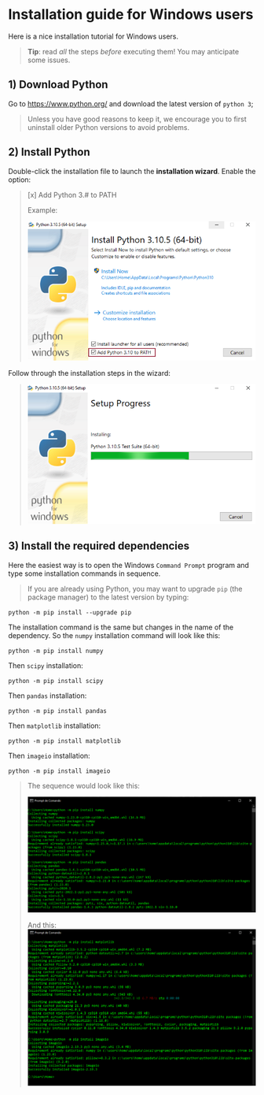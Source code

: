# Installation guide for Windows users

Here is a nice installation tutorial for Windows users. 
> **Tip**: read _all_ the steps _before_ executing them! You may anticipate some issues.

## 1) **Download Python**
Go to https://www.python.org/ and download the latest version of `python 3`;
> Unless you have good reasons to keep it, we encourage you to first 
> uninstall older Python versions to avoid problems.  

## 2) **Install Python**
Double-click the installation file to launch the **installation wizard**. Enable the option:

> [x] Add Python 3.# to PATH
> 
> Example:
> 
> ![addpath](https://github.com/ipo-exe/abm-cue/blob/main/docs/figs/add_to_path.png "add")

Follow through the installation steps in the wizard:

> ![install](https://github.com/ipo-exe/abm-cue/blob/main/docs/figs/install.png "install")

## 3) Install the required dependencies
Here the easiest way is to open the Windows `Command Prompt` program and 
type some installation commands in sequence. 
> If you are already using Python, you may want to upgrade `pip` (the package manager) 
> to the latest version by typing:
```commandline
python -m pip install --upgrade pip
```

The installation command is the same but changes in the name of the dependency. So the `numpy` installation command will look like this: 
```commandline
python -m pip install numpy
```
Then `scipy` installation:
```commandline
python -m pip install scipy
```
Then `pandas` installation:
```commandline
python -m pip install pandas
```
Then `matplotlib` installation:
```commandline
python -m pip install matplotlib
```
Then `imageio` installation:
```commandline
python -m pip install imageio
```
> The sequence would look like this:
> 
> ![pip1](https://github.com/ipo-exe/abm-cue/blob/main/docs/figs/pip_install_1.PNG "pip1")
> 
> And this:
> ![pip2](https://github.com/ipo-exe/abm-cue/blob/main/docs/figs/pip_install_2.PNG "pip2")

